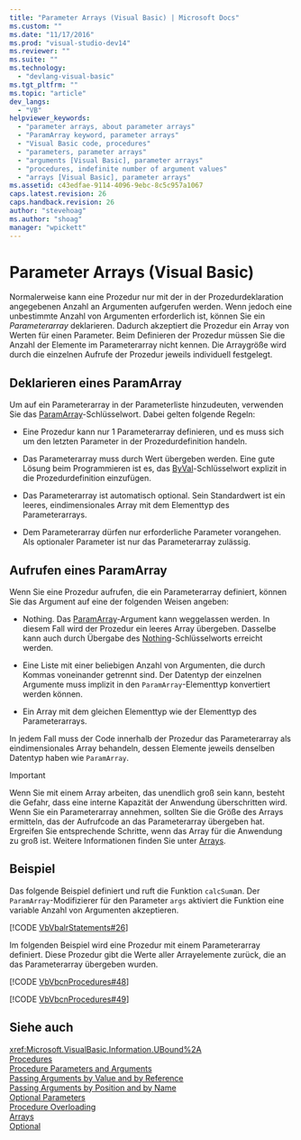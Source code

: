 ```yaml
---
title: "Parameter Arrays (Visual Basic) | Microsoft Docs"
ms.custom: ""
ms.date: "11/17/2016"
ms.prod: "visual-studio-dev14"
ms.reviewer: ""
ms.suite: ""
ms.technology: 
  - "devlang-visual-basic"
ms.tgt_pltfrm: ""
ms.topic: "article"
dev_langs: 
  - "VB"
helpviewer_keywords: 
  - "parameter arrays, about parameter arrays"
  - "ParamArray keyword, parameter arrays"
  - "Visual Basic code, procedures"
  - "parameters, parameter arrays"
  - "arguments [Visual Basic], parameter arrays"
  - "procedures, indefinite number of argument values"
  - "arrays [Visual Basic], parameter arrays"
ms.assetid: c43edfae-9114-4096-9ebc-8c5c957a1067
caps.latest.revision: 26
caps.handback.revision: 26
author: "stevehoag"
ms.author: "shoag"
manager: "wpickett"
---
```

# Parameter Arrays (Visual Basic)
Normalerweise kann eine Prozedur nur mit der in der Prozedurdeklaration angegebenen Anzahl an Argumenten aufgerufen werden.  Wenn jedoch eine unbestimmte Anzahl von Argumenten erforderlich ist, können Sie ein *Parameterarray* deklarieren. Dadurch akzeptiert die Prozedur ein Array von Werten für einen Parameter.  Beim Definieren der Prozedur müssen Sie die Anzahl der Elemente im Parameterarray nicht kennen.  Die Arraygröße wird durch die einzelnen Aufrufe der Prozedur jeweils individuell festgelegt.  
  
## Deklarieren eines ParamArray  
 Um auf ein Parameterarray in der Parameterliste hinzudeuten, verwenden Sie das [ParamArray](../../../../visual-basic/language-reference/modifiers/paramarray.md)\-Schlüsselwort.  Dabei gelten folgende Regeln:  
  
-   Eine Prozedur kann nur 1 Parameterarray definieren, und es muss sich um den letzten Parameter in der Prozedurdefinition handeln.  
  
-   Das Parameterarray muss durch Wert übergeben werden.  Eine gute Lösung beim Programmieren ist es, das [ByVal](../../../../visual-basic/language-reference/modifiers/byval.md)\-Schlüsselwort explizit in die Prozedurdefinition einzufügen.  
  
-   Das Parameterarray ist automatisch optional.  Sein Standardwert ist ein leeres, eindimensionales Array mit dem Elementtyp des Parameterarrays.  
  
-   Dem Parameterarray dürfen nur erforderliche Parameter vorangehen.  Als optionaler Parameter ist nur das Parameterarray zulässig.  
  
## Aufrufen eines ParamArray  
 Wenn Sie eine Prozedur aufrufen, die ein Parameterarray definiert, können Sie das Argument auf eine der folgenden Weisen angeben:  
  
-   Nothing. Das [ParamArray](../../../../visual-basic/language-reference/modifiers/paramarray.md)\-Argument kann weggelassen werden.  In diesem Fall wird der Prozedur ein leeres Array übergeben.  Dasselbe kann auch durch Übergabe des [Nothing](../../../../visual-basic/language-reference/nothing.md)\-Schlüsselworts erreicht werden.  
  
-   Eine Liste mit einer beliebigen Anzahl von Argumenten, die durch Kommas voneinander getrennt sind.  Der Datentyp der einzelnen Argumente muss implizit in den `ParamArray`\-Elementtyp konvertiert werden können.  
  
-   Ein Array mit dem gleichen Elementtyp wie der Elementtyp des Parameterarrays.  
  
 In jedem Fall muss der Code innerhalb der Prozedur das Parameterarray als eindimensionales Array behandeln, dessen Elemente jeweils denselben Datentyp haben wie `ParamArray`.  
  
> [!IMPORTANT]
>  Wenn Sie mit einem Array arbeiten, das unendlich groß sein kann, besteht die Gefahr, dass eine interne Kapazität der Anwendung überschritten wird.  Wenn Sie ein Parameterarray annehmen, sollten Sie die Größe des Arrays ermitteln, das der Aufrufcode an das Parameterarray übergeben hat.  Ergreifen Sie entsprechende Schritte, wenn das Array für die Anwendung zu groß ist.  Weitere Informationen finden Sie unter [Arrays](../../../../visual-basic/programming-guide/language-features/arrays/index.md).  
  
## Beispiel  
 Das folgende Beispiel definiert und ruft die Funktion `calcSum`an.  Der `ParamArray`\-Modifizierer für den Parameter `args` aktiviert die Funktion eine variable Anzahl von Argumenten akzeptieren.  
  
 [!CODE [VbVbalrStatements#26](../CodeSnippet/VS_Snippets_VBCSharp/VbVbalrStatements#26)]  
  
 Im folgenden Beispiel wird eine Prozedur mit einem Parameterarray definiert. Diese Prozedur gibt die Werte aller Arrayelemente zurück, die an das Parameterarray übergeben wurden.  
  
 [!CODE [VbVbcnProcedures#48](../CodeSnippet/VS_Snippets_VBCSharp/VbVbcnProcedures#48)]  
  
 [!CODE [VbVbcnProcedures#49](../CodeSnippet/VS_Snippets_VBCSharp/VbVbcnProcedures#49)]  
  
## Siehe auch  
 <xref:Microsoft.VisualBasic.Information.UBound%2A>   
 [Procedures](../../../../visual-basic/programming-guide/language-features/procedures/index.md)   
 [Procedure Parameters and Arguments](../../../../visual-basic/programming-guide/language-features/procedures/procedure-parameters-and-arguments.md)   
 [Passing Arguments by Value and by Reference](../../../../visual-basic/programming-guide/language-features/procedures/passing-arguments-by-value-and-by-reference.md)   
 [Passing Arguments by Position and by Name](../../../../visual-basic/programming-guide/language-features/procedures/passing-arguments-by-position-and-by-name.md)   
 [Optional Parameters](../../../../visual-basic/programming-guide/language-features/procedures/optional-parameters.md)   
 [Procedure Overloading](../../../../visual-basic/programming-guide/language-features/procedures/procedure-overloading.md)   
 [Arrays](../../../../visual-basic/programming-guide/language-features/arrays/index.md)   
 [Optional](../../../../visual-basic/language-reference/modifiers/optional.md)